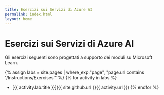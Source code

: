 ```yaml
---
title: Esercizi sui Servizi di Azure AI
permalink: index.html
layout: home
---
```


# Esercizi sui Servizi di Azure AI

Gli esercizi seguenti sono progettati a supporto dei moduli su Microsoft Learn.


{% assign labs = site.pages | where_exp:"page", "page.url contains '/Instructions/Exercises'" %} {% for activity in labs  %}
- [{{ activity.lab.title }}]({{ site.github.url }}{{ activity.url }}) {% endfor %}
